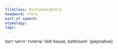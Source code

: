 ```yaml
---
fileClass: DictionaryEntry
headword: שײַסהויז
part_of_speech: 
etymology: 
tags: 
---
```

שײַסהויז
־הײַזער
דאָס
'shit house, bathroom'
{pejorative}

